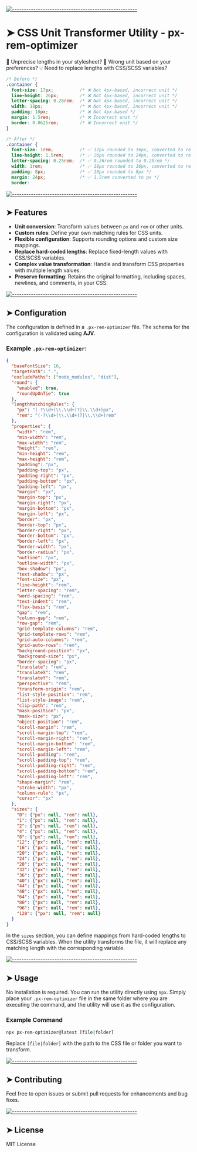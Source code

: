 <!-- ⚠️ This README has been generated from the file(s) "blueprint.md" ⚠️-->
[![-----------------------------------------------------](https://raw.githubusercontent.com/andreasbm/readme/master/assets/lines/colored.png)](#css-unit-transformer-utility---px-rem-optimizer)

# ➤ CSS Unit Transformer Utility - px-rem-optimizer

🔧 Unprecise lengths in your stylesheet?
📏 Wrong unit based on your preferences?
💡 Need to replace lengths with CSS/SCSS variables?

```css
/* Before */
.container {
  font-size: 17px;          /* ❌ Not 4px-based, incorrect unit */
  line-height: 26px;        /* ❌ Not 4px-based, incorrect unit */
  letter-spacing: 0.26rem;  /* ❌ Not 4px-based, incorrect unit */
  width: 18px;              /* ❌ Not 4px-based, incorrect unit */
  padding: 10px;            /* ❌ Not 4px-based */
  margin: 1.5rem;           /* ❌ Incorrect unit */
  border: 0.0625rem;        /* ❌ Incorrect unit */
}

/* After */
.container {
  font-size: 1rem;          /* ✅ 17px rounded to 16px, converted to rem */   
  line-height: 1.5rem;      /* ✅ 26px rounded to 24px, converted to rem */
  letter-spacing: 0.25rem;  /* ✅ 0.26rem rounded to 0.25rem */   
  width: 1rem;              /* ✅ 18px rounded to 16px, converted to rem */
  padding: 8px;             /* ✅ 10px rounded to 8px */
  margin: 24px;             /* ✅ 1.5rem converted to px */
  border:
```

[![-----------------------------------------------------](https://raw.githubusercontent.com/andreasbm/readme/master/assets/lines/colored.png)](#features)

## ➤ Features

- **Unit conversion**: Transform values between `px` and `rem` or other units.
- **Custom rules**: Define your own matching rules for CSS units.
- **Flexible configuration**: Supports rounding options and custom size mappings.
- **Replace hard-coded lengths**: Replace fixed-length values with CSS/SCSS variables.
- **Complex value transformation**: Handle and transform CSS properties with multiple length values.
- **Preserve formatting**: Retains the original formatting, including spaces, newlines, and comments, in your CSS.


[![-----------------------------------------------------](https://raw.githubusercontent.com/andreasbm/readme/master/assets/lines/colored.png)](#configuration)

## ➤ Configuration

The configuration is defined in a `.px-rem-optimizer` file. The schema for the configuration is validated using **AJV**.

### Example `.px-rem-optimizer`:

```json
{
  "baseFontSize": 16,
  "targetPath": ".",
  "excludePaths": ["node_modules", "dist"],
  "round": {
    "enabled": true,
    "roundUpOnTie": true
  },
  "lengthMatchingRules": {
    "px": "(-?\\d+(\\.\\d+)?|\\.\\d+)px",
    "rem": "(-?\\d+(\\.\\d+)?|\\.\\d+)rem"
  },
  "properties": {
    "width": "rem",
    "min-width": "rem",
    "max-width": "rem",
    "height": "rem",
    "min-height": "rem",
    "max-height": "rem",
    "padding": "px",
    "padding-top": "px",
    "padding-right": "px",
    "padding-bottom": "px",
    "padding-left": "px",
    "margin": "px",
    "margin-top": "px",
    "margin-right": "px",
    "margin-bottom": "px",
    "margin-left": "px",
    "border": "px",
    "border-top": "px",
    "border-right": "px",
    "border-bottom": "px",
    "border-left": "px",
    "border-width": "px",
    "border-radius": "px",
    "outline": "px",
    "outline-width": "px",
    "box-shadow": "px",
    "text-shadow": "px",
    "font-size": "px",
    "line-height": "rem",
    "letter-spacing": "rem",
    "word-spacing": "rem",
    "text-indent": "rem",
    "flex-basis": "rem",
    "gap": "rem",
    "column-gap": "rem",
    "row-gap": "rem",
    "grid-template-columns": "rem",
    "grid-template-rows": "rem",
    "grid-auto-columns": "rem",
    "grid-auto-rows": "rem",
    "background-position": "px",
    "background-size": "px",
    "border-spacing": "px",
    "translate": "rem",
    "translateX": "rem",
    "translateY": "rem",
    "perspective": "rem",
    "transform-origin": "rem",
    "list-style-position": "rem",
    "list-style-image": "rem",
    "clip-path": "rem",
    "mask-position": "px",
    "mask-size": "px",
    "object-position": "rem",
    "scroll-margin": "rem",
    "scroll-margin-top": "rem",
    "scroll-margin-right": "rem",
    "scroll-margin-bottom": "rem",
    "scroll-margin-left": "rem",
    "scroll-padding": "rem",
    "scroll-padding-top": "rem",
    "scroll-padding-right": "rem",
    "scroll-padding-bottom": "rem",
    "scroll-padding-left": "rem",
    "shape-margin": "rem",
    "stroke-width": "px",
    "column-rule": "px",
    "cursor": "px"
  },
  "sizes": {
    "0": {"px": null, "rem": null},
    "1": {"px": null, "rem": null},
    "2": {"px": null, "rem": null},
    "4": {"px": null, "rem": null},
    "8": {"px": null, "rem": null},
    "12": {"px": null, "rem": null},
    "16": {"px": null, "rem": null},
    "20": {"px": null, "rem": null},
    "24": {"px": null, "rem": null},
    "28": {"px": null, "rem": null},
    "32": {"px": null, "rem": null},
    "36": {"px": null, "rem": null},
    "40": {"px": null, "rem": null},
    "44": {"px": null, "rem": null},
    "48": {"px": null, "rem": null},
    "64": {"px": null, "rem": null},
    "80": {"px": null, "rem": null},
    "96": {"px": null, "rem": null},
    "128": {"px": null, "rem": null}
  }
}
```

In the `sizes` section, you can define mappings from hard-coded lengths to CSS/SCSS variables. When the utility transforms the file, it will replace any matching length with the corresponding variable.


[![-----------------------------------------------------](https://raw.githubusercontent.com/andreasbm/readme/master/assets/lines/colored.png)](#usage)

## ➤ Usage

No installation is required. You can run the utility directly using `npx`. Simply place your `.px-rem-optimizer` file in the same folder where you are executing the command, and the utility will use it as the configuration.

### Example Command

```bash
npx px-rem-optimizer@latest [file|folder]
```

Replace `[file|folder]` with the path to the CSS file or folder you want to transform.


[![-----------------------------------------------------](https://raw.githubusercontent.com/andreasbm/readme/master/assets/lines/colored.png)](#contributing)

## ➤ Contributing

Feel free to open issues or submit pull requests for enhancements and bug fixes.


[![-----------------------------------------------------](https://raw.githubusercontent.com/andreasbm/readme/master/assets/lines/colored.png)](#license)

## ➤ License

MIT License
